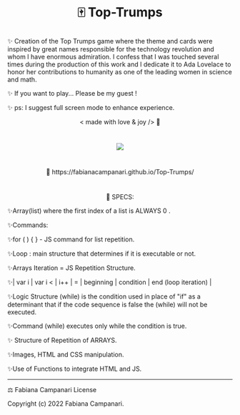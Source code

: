 # <p align="center"> 🀄️ Top-Trumps </p>

✨ Creation of the Top Trumps game where the theme and cards were inspired by great names responsible for the technology revolution and whom I have enormous admiration. I confess that I was touched several times during the production of this work and I dedicate it to Ada Lovelace to honor her contributions to humanity as one of the leading women in science and math.

✨ If you want to play... Please be my guest !

✨ ps: I suggest full screen mode to enhance experience.


  <p align="center"> < made with love & joy /> 🤎  </p>
  
  #

<p align="center">
<img src="https://user-images.githubusercontent.com/113218619/202858402-a9251f4d-d2ba-4d93-a8ad-78c77071240c.png" />
</p>

#

 <p align="center"> 🚀 https://fabianacampanari.github.io/Top-Trumps/ </p>

#

 <p align="center"> 📌 SPECS: </p>

✨Array(list) where the first index of a list is ALWAYS 0 .

✨Commands:

✨for ( ) { } - JS command for list repetition.

✨Loop : main structure that determines if it is executable or not.

✨Arrays Iteration = JS Repetition Structure.

✨| var i | var i < | i++ | = | beginning | condition | end (loop iteration) |

✨Logic Structure (while) is the condition used in place of "if" as a determinant that if the code sequence is false the (while) will not be executed.

✨Command (while) executes only while the condition is true.

✨ Structure of Repetition of ARRAYS.

✨Images, HTML and CSS manipulation.

✨Use of Functions to integrate HTML and JS.
______________________________________________________________________________________

⚖️ Fabiana Campanari License

 Copyright (c) 2022 Fabiana Campanari.





